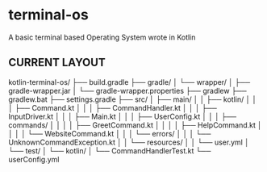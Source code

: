 # terminal-os
A basic terminal based Operating System wrote in Kotlin

## CURRENT LAYOUT
kotlin-terminal-os/
├── build.gradle
├── gradle/
│   └── wrapper/
│       ├── gradle-wrapper.jar
│       └── gradle-wrapper.properties
├── gradlew
├── gradlew.bat
├── settings.gradle
├── src/
│   ├── main/
│   │   ├── kotlin/
│   │   │   ├── Command.kt
│   │   │   ├── CommandHandler.kt
│   │   │   ├── InputDriver.kt
│   │   │   ├── Main.kt
│   │   │   ├── UserConfig.kt
│   │   │   ├── commands/
│   │   │   │   ├── GreetCommand.kt
│   │   │   │   ├── HelpCommand.kt
│   │   │   │   └── WebsiteCommand.kt
│   │   │   └── errors/
│   │   │       └── UnknownCommandException.kt
│   │   └── resources/
│   │       └── user.yml
│   └── test/
│       └── kotlin/
│           └── CommandHandlerTest.kt
└── userConfig.yml

